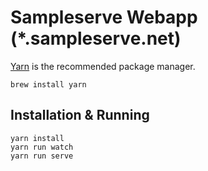 # Sampleserve Webapp (*.sampleserve.net)

[Yarn](https://yarnpkg.com) is the recommended package manager.

`brew install yarn`

## Installation & Running

```
yarn install
yarn run watch
yarn run serve
```
